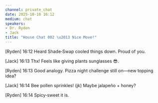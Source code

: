 ```yaml
---
channel: private_chat
date: 2025-10-10 16:12
medium: chat
speakers:
- Dr. Ryden
- Jack
title: "House Chat 002 \u2013 Nice Move!"
---
```


[Ryden] 16:12  Heard Shade‑Swap cooled things down. Proud of you.

[Jack] 16:13  Thx! Feels like giving plants sunglasses 😎.

[Ryden] 16:13  Good analogy. Pizza night challenge still on—new topping idea?

[Jack] 16:14  Bee pollen sprinkles! (jk) Maybe jalapeño + honey?

[Ryden] 16:14  Spicy‑sweet it is.
